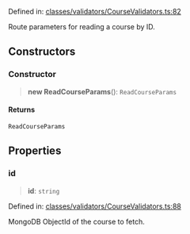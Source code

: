 Defined in: [classes/validators/CourseValidators.ts:82](https://github.com/continuousactivelearning/vibe/blob/ba7fd29459f44e164192b6f3b1178ced23288f0a/backend/src/modules/courses/classes/validators/CourseValidators.ts#L82)

Route parameters for reading a course by ID.

## Constructors

### Constructor

> **new ReadCourseParams**(): `ReadCourseParams`

#### Returns

`ReadCourseParams`

## Properties

### id

> **id**: `string`

Defined in: [classes/validators/CourseValidators.ts:88](https://github.com/continuousactivelearning/vibe/blob/ba7fd29459f44e164192b6f3b1178ced23288f0a/backend/src/modules/courses/classes/validators/CourseValidators.ts#L88)

MongoDB ObjectId of the course to fetch.
